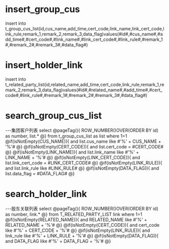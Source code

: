 insert_group_cus
===
insert into t_group_cus_list(id,cus_name,add_time,cert_code,link_name,link_cert_code,link_rule,remark_1,remark_2,remark_3,data_flag)values(#id#,#cus_name#,#add_time#,#cert_code#,#link_name#,#link_cert_code#,#link_rule#,#remark_1#,#remark_2#,#remark_3#,#data_flag#)

insert_holder_link
===
insert into t_related_party_list(id,related_name,add_time,cert_code,link_rule,remark_1,remark_2,remark_3,data_flag)values(#id#,#related_name#,#add_time#,#cert_code#,#link_rule#,#remark_1#,#remark_2#,#remark_3#,#data_flag#)

search_group_cus_list
===
---集团客户列表
select 
@pageTag(){
    ROW_NUMBER()OVER(ORDER BY id) as number, list.*
@}
from t_group_cus_list as list
where 1=1
@if(isNotEmpty(CUS_NAME)){
    and list.cus_name like #'%' + CUS_NAME + '%'#
@}
@if(isNotEmpty(CERT_CODE)){
    and list.cert_code = #CERT_CODE#
@}
@if(isNotEmpty(LINK_NAME)){
    and list.link_name like #'%' + LINK_NAME + '%'#
@}
@if(isNotEmpty(LINK_CERT_CODE)){
    and list.link_cert_code = #LINK_CERT_CODE#
@}
@if(isNotEmpty(LINK_RULE)){
    and list.link_rule like #LINK_RULE#
@}
@if(isNotEmpty(DATA_FLAG)){
    and list.data_flag = #DATA_FLAG#
@}

search_holder_link
===
---股东关联列表
select
@pageTag(){
    ROW_NUMBER()OVER(ORDER BY id) as number, link.*
@}
from T_RELATED_PARTY_LIST link where 1=1
@if(isNotEmpty(RELATED_NAME)){
    and RELATED_NAME like #'%' + RELATED_NAME + '%'#
@}
@if(isNotEmpty(CERT_CODE)){
    and cert_code like #'%' + CERT_CODE + '%'#
@}
@if(isNotEmpty(LINK_RULE)){
    and link_rule like #'%' + LINK_RULE + '%'#
@}
@if(isNotEmpty(DATA_FLAG)){
    and DATA_FLAG like #'%' + DATA_FLAG + '%'#
@}